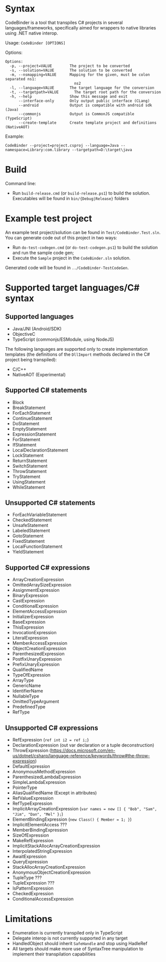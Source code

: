 # Syntax

CodeBinder is a tool that transpiles C# projects in several languages/frameworks, specifically aimed for wrappers to native libraries using .NET native interop.  

Usage: `CodeBinder [OPTIONS]`

Options:
```
Options:
  -p, --project=VALUE        The project to be converted
  -s, --solution=VALUE       The solution to be converted
  -m, --nsmapping=VALUE      Mapping for the given, must be colon separated ns1:
                               ns2
  -l, --language=VALUE       The target language for the conversion
  -t, --targetpath=VALUE       The target root path for the conversion
  -h, --help                 Show this message and exit
      --interface-only       Only output public interface (CLang)
      --android              Output is compatible with android sdk (Java)
      --commonjs             Output is CommonJS compatible (TypeScript)
      --create-template      Create template project and definitions (NativeAOT)
```
Example:

```
CodeBinder --project=project.csproj --language=Java --namespace=Library:com.library --targetpath=D:\target\java
```

# Build

Command line:
* Run `build-release.cmd` (or `build-release.ps1`) to build the solution. Executables will be found in `bin/{Debug|Release}` folders

# Example test project

An example test project/solution can be found in `Test/CodeBinder.Test.sln`. You can generate code out of this project in two ways:

* Run `do-test-codegen.cmd` (or `do-test-codegen.ps1`) to build the solution and run the sample code gen;
* Execute the `Sample` project in the `CodeBinder.sln` solution.

Generated code will be found in `../CodeBinder-TestCodeGen`.

# Supported target languages/C# syntax

## Supported languages

- Java/JNI (Android/SDK)
- ObjectiveC
- TypeScript (commonjs/ESModule, using NodeJS)

The following languages are supported only to create implementation templates (the definitions of the `DllImport` methods declared in the C# project being transpiled):

- C/C++
- NativeAOT (Experimental)

## Supported C# statements

- Block
- BreakStatement
- ForEachStatement
- ContinueStatement
- DoStatement
- EmptyStatement
- ExpressionStatement
- ForStatement
- IfStatement
- LocalDeclarationStatement
- LockStatement
- ReturnStatement
- SwitchStatement
- ThrowStatement
- TryStatement
- UsingStatement
- WhileStatement

## Unsupported C# statements

- ForEachVariableStatement
- CheckedStatement
- UnsafeStatement
- LabeledStatement
- GotoStatement
- FixedStatement
- LocalFunctionStatement
- YieldStatement

## Supported C# expressions

- ArrayCreationExpression
- OmittedArraySizeExpression
- AssignmentExpression
- BinaryExpression
- CastExpression
- ConditionalExpression
- ElementAccessExpression
- InitializerExpression
- BaseExpression
- ThisExpression
- InvocationExpression
- LiteralExpression
- MemberAccessExpression
- ObjectCreationExpression
- ParenthesizedExpression
- PostfixUnaryExpression
- PrefixUnaryExpression
- QualifiedName
- TypeOfExpression
- ArrayType
- GenericName
- IdentifierName
- NullableType
- OmittedTypeArgument
- PredefinedType
- RefType

## Unsupported C# expressions

- RefExpression (`ref int i2 = ref i;`)
- DeclarationExpression (out var declaration or a tuple deconstruction)
- ThrowExpression (https://docs.microsoft.com/en-us/dotnet/csharp/language-reference/keywords/throw#the-throw-expression)
- DefaultExpression
- AnonymousMethodExpression
- ParenthesizedLambdaExpression
- SimpleLambdaExpression
- PointerType
- AliasQualifiedName (Except in attributes)
- RefValueExpression
- RefTypeExpression
- ImplicitArrayCreationExpression (`var names = new [] { "Bob", "Sam", "Jim", "Dan", "Mel" };`)
- ElementBindingExpression (`new Class() { Member = 1; }`)
- ImplicitElementAccess ???
- MemberBindingExpression
- SizeOfExpression
- MakeRefExpression
- ImplicitStackAllocArrayCreationExpression
- InterpolatedStringExpression
- AwaitExpression
- QueryExpression
- StackAllocArrayCreationExpression
- AnonymousObjectCreationExpression
- TupleType ???
- TupleExpression ???
- IsPatternExpression
- CheckedExpression
- ConditionalAccessExpression

# Limitations

- Enumeration is currently transpiled only in TypeScript
- Delegate interop is not currently supported in any target
- HandledObject should inherit `SafeHandle` and stop using HadleRef
- All targets should make more use of SyntaxTree manipulation to implement their transpilation capabilities
